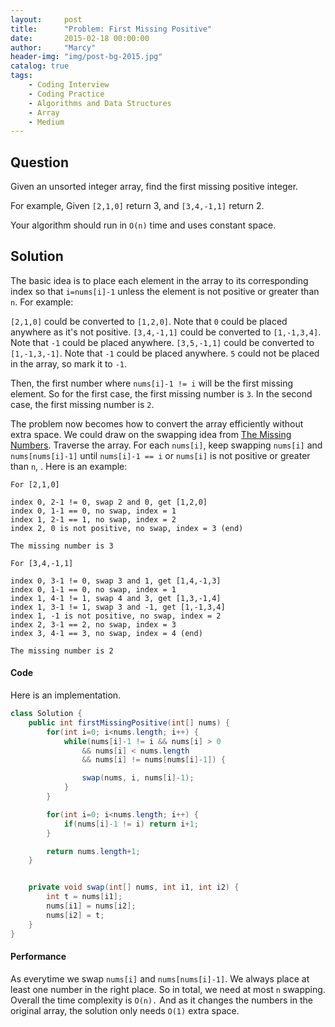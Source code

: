 ```yaml
---
layout:     post
title:      "Problem: First Missing Positive"
date:       2015-02-18 00:00:00
author:     "Marcy"
header-img: "img/post-bg-2015.jpg"
catalog: true
tags:
    - Coding Interview
    - Coding Practice
    - Algorithms and Data Structures
    - Array
    - Medium
---
```


## Question

Given an unsorted integer array, find the first missing positive integer.

For example,
Given `[2,1,0]` return 3,
and `[3,4,-1,1]` return 2.

Your algorithm should run in `O(n)` time and uses constant space.

## Solution

The basic idea is to place each element in the array to its corresponding index so that `i=nums[i]-1` unless the element is not positive or greater than `n`. For example:

`[2,1,0]` could be converted to `[1,2,0]`. Note that `0` could be placed anywhere as it's not positive.
`[3,4,-1,1]` could be converted to `[1,-1,3,4]`. Note that `-1` could be placed anywhere.
`[3,5,-1,1]` could be converted to `[1,-1,3,-1]`. Note that `-1` could be placed anywhere. `5` could not be placed in the array, so mark it to `-1`.

Then, the first number where `nums[i]-1 != i` will be the first missing element. So for the first case, the first missing number is `3`. In the second case, the first missing number is `2`.

The problem now becomes how to convert the array efficiently without extra space. We could draw on the swapping idea from [The Missing Numbers](/2015/02/17/missing-numbers). Traverse the array. For each `nums[i]`, keep swapping `nums[i]` and `nums[nums[i]-1]` until `nums[i]-1 == i` or `nums[i]` is not positive or greater than `n`, . Here is an example:

```
For [2,1,0]

index 0, 2-1 != 0, swap 2 and 0, get [1,2,0]
index 0, 1-1 == 0, no swap, index = 1
index 1, 2-1 == 1, no swap, index = 2
index 2, 0 is not positive, no swap, index = 3 (end)

The missing number is 3
```

```
For [3,4,-1,1]

index 0, 3-1 != 0, swap 3 and 1, get [1,4,-1,3]
index 0, 1-1 == 0, no swap, index = 1
index 1, 4-1 != 1, swap 4 and 3, get [1,3,-1,4]
index 1, 3-1 != 1, swap 3 and -1, get [1,-1,3,4]
index 1, -1 is not positive, no swap, index = 2
index 2, 3-1 == 2, no swap, index = 3
index 3, 4-1 == 3, no swap, index = 4 (end)

The missing number is 2
```

#### Code

Here is an implementation.

```java
class Solution {
    public int firstMissingPositive(int[] nums) {
        for(int i=0; i<nums.length; i++) {
            while(nums[i]-1 != i && nums[i] > 0
                && nums[i] < nums.length
                && nums[i] != nums[nums[i]-1]) {

                swap(nums, i, nums[i]-1);
            }
        }

        for(int i=0; i<nums.length; i++) {
            if(nums[i]-1 != i) return i+1;
        }

        return nums.length+1;
    }


    private void swap(int[] nums, int i1, int i2) {
        int t = nums[i1];
        nums[i1] = nums[i2];
        nums[i2] = t;
    }
}
```

#### Performance

As everytime we swap `nums[i]` and `nums[nums[i]-1]`. We always place at least one number in the right place. So in total, we need at most `n` swapping. Overall the time complexity is `O(n).` And as it changes the numbers in the original array, the solution only needs `O(1)` extra space.
